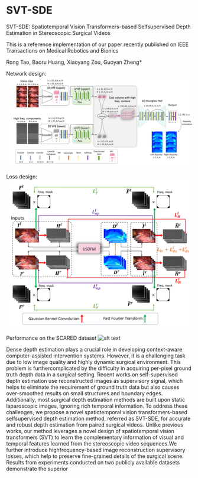 # SVT-SDE

SVT-SDE: Spatiotemporal Vision Transformers-based Selfsupervised Depth Estimation in Stereoscopic Surgical Videos

This is a reference implementation of our paper recently published on IEEE Transactions on Medical Robotics and Bionics

Rong Tao, Baoru Huang, Xiaoyang Zou, Guoyan Zheng* <br/>

Network design:
![alt text](https://github.com/gloriatao/SVT-SDE/blob/main/Fig3.png)


Loss design:
![alt text](https://github.com/gloriatao/SVT-SDE/blob/main/Fig2.png)


Performance on the SCARED dataset
![alt text](https://github.com/gloriatao/SVT-SDE/blob/main/Fig.SCARED_dataset8.png)

Dense depth estimation plays a crucial role in developing context-aware computer-assisted intervention systems. However, it is a challenging task due to low image quality and
highly dynamic surgical environment. This problem is furthercomplicated by the difficulty in acquiring per-pixel ground truth depth data in a surgical setting. Recent works on self-supervised
depth estimation use reconstructed images as supervisory signal, which helps to eliminate the requirement of ground truth data but also causes over-smoothed results on small structures and
boundary edges. Additionally, most surgical depth estimation methods are built upon static laparoscopic images, ignoring rich temporal information. To address these challenges, we
propose a novel spatiotemporal vision transformers-based selfsupervised depth estimation method, referred as SVT-SDE, for accurate and robust depth estimation from paired surgical videos.
Unlike previous works, our method leverages a novel design of spatiotemporal vision transformers (SVT) to learn the complementary information of visual and temporal features learned
from the stereoscopic video sequences.We further introduce highfrequency-based image reconstruction supervisory losses, which help to preserve fine-grained details of the surgical scene. Results
from experiments conducted on two publicly available datasets demonstrate the superior
